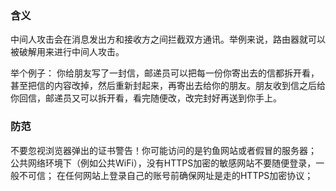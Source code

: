 ### 含义
中间人攻击会在消息发出方和接收方之间拦截双方通讯。举例来说，路由器就可以被破解用来进行中间人攻击。

举个例子：
你给朋友写了一封信，邮递员可以把每一份你寄出去的信都拆开看，甚至把信的内容改掉，然后重新封起来，再寄出去给你的朋友。朋友收到信之后给你回信，邮递员又可以拆开看，看完随便改，改完封好再送到你手上。

### 防范
不要忽视浏览器弹出的证书警告！你可能访问的是钓鱼网站或者假冒的服务器；
公共网络环境下（例如公共WiFi），没有HTTPS加密的敏感网站不要随便登录，一般不可信；
在任何网站上登录自己的账号前确保网址是走的HTTPS加密协议；